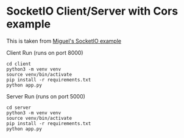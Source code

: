 # SocketIO Client/Server with Cors example

This is taken from [Miguel's SocketIO example](https://blog.miguelgrinberg.com/post/easy-websockets-with-flask-and-gevent)  


Client Run (runs on port 8000)
```
cd client
python3 -m venv venv
source venv/bin/activate
pip install -r requirements.txt
python app.py
```

Server Run (runs on port 5000)
```
cd server
python3 -m venv venv
source venv/bin/activate
pip install -r requirements.txt
python app.py
```

